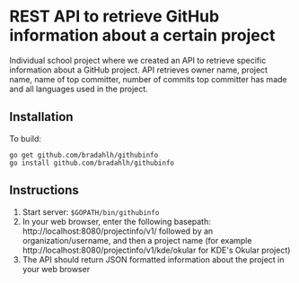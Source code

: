 # REST API to retrieve GitHub information about a certain project
Individual school project where we created an API to retrieve specific information about a GitHub project. API retrieves owner name, project name, name of top committer, number of commits top committer has made and all languages used in the project.

## Installation
To build:
```
go get github.com/bradahlh/githubinfo
go install github.com/bradahlh/githubinfo
```


## Instructions
1. Start server: `$GOPATH/bin/githubinfo`
2. In your web browser, enter the following basepath: http://localhost:8080/projectinfo/v1/ followed by an organization/username, and then a project name (for example http://localhost:8080/projectinfo/v1/kde/okular for KDE's Okular project)
3. The API should return JSON formatted information about the project in your web browser
